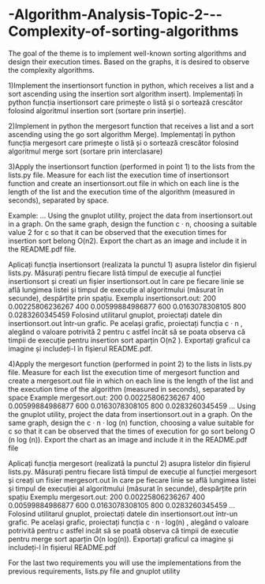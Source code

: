# -Algorithm-Analysis-Topic-2---Complexity-of-sorting-algorithms
The goal of the theme is to implement well-known sorting algorithms and design their execution times. 
Based on the graphs, it is desired to observe the complexity algorithms.

1)Implement the insertionsort function in python, which receives a list and a
sort ascending using the insertion sort algorithm
insert). Implementați în python funcția insertionsort care primește o listă și o
sortează crescător folosind algoritmul insertion sort (sortare prin
inserție).

2)Implement in python the mergesort function that receives a list and a
sort ascending using the go sort algorithm
Merge). Implementați în python funcția mergesort care primește o listă și o
sortează crescător folosind algoritmul merge sort (sortare prin
interclasare)

3)Apply the insertionsort function (performed in point 1) to the lists
from the lists.py file. Measure for each list the execution time of
insertionsort function and create an insertionsort.out file in which on
each line is the length of the list and the execution time of the algorithm
(measured in seconds), separated by space.

Example: ...
Using the gnuplot utility, project the data from insertionsort.out in a graph.
On the same graph, design the function c · n, choosing a suitable value 2 for c so that it can be observed that the execution times for insertion sort belong O(n2).
Export the chart as an image and include it in the README.pdf file.


Aplicați funcția insertionsort (realizata la punctul 1) asupra listelor
din fișierul lists.py. Măsurați pentru fiecare listă timpul de execuție al
funcției insertionsort și creati un fișier insertionsort.out în care pe
fiecare linie se află lungimea listei și timpul de execuție al algoritmului
(măsurat în secunde), despărțite prin spațiu.
Exemplu insertionsort.out:
200 0.00225806236267
400 0.00599884986877
600 0.0163078308105
800 0.0283260345459
Folosind utilitarul gnuplot, proiectați datele din insertionsort.out
într-un grafic.
Pe același grafic, proiectați funcția c · n , alegând o valoare potrivită 2
pentru c astfel încât să se poata observa că timpii de execuție pentru
insertion sort aparțin O(n2
).
Exportați graficul ca imagine și includeți-l în fișierul README.pdf.

4)Apply the mergesort function (performed in point 2) to the lists in
lists.py file. Measure for each list the execution time of
mergesort function and create a mergesort.out file in which on each
line is the length of the list and the execution time of the algorithm
(measured in seconds), separated by space
Example mergesort.out:
200 0.00225806236267
400 0.00599884986877
600 0.0163078308105
800 0.0283260345459
...
Using the gnuplot utility, project the data from insertionsort.out
in a graph.
On the same graph, design the c · n · log (n) function, choosing a value
suitable for c so that it can be observed that the times of
execution for go sort belong O (n log (n)).
Export the chart as an image and include it in the README.pdf file


Aplicați funcția mergesort (realizată la punctul 2) asupra listelor din
fișierul lists.py. Măsurați pentru fiecare listă timpul de execuție al
funcției mergesort și creați un fisier mergesort.out în care pe fiecare
linie se află lungimea listei și timpul de execuției al algoritmului
(măsurat în secunde), despărțite prin spațiu
Exemplu mergesort.out:
200 0.00225806236267
400 0.00599884986877
600 0.0163078308105
800 0.0283260345459
…
Folosind utilitarul gnuplot, proiectați datele din insertionsort.out
într-un grafic.
Pe același grafic, proiectați funcția c · n · log(n) , alegând o valoare
potrivită pentru c astfel incât să se poată observa că timpii de
executie pentru merge sort aparțin O(n log(n)).
Exportați graficul ca imagine și includeți-l în fișierul README.pdf

For the last two requirements you will use the implementations from the previous requirements,
lists.py file and gnuplot utility




